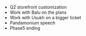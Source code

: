 * Q2 storefront customization
* Work with Balu on the plans
* Work with Usukh on a bigger ticket
* Pandamonium speech
* Phase5 ending 